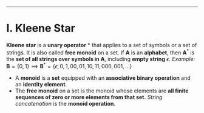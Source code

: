 ----
# I. Kleene Star
**Kleene star** is a **unary operator** \* that applies to a set of symbols or a set of strings. It is also called **free monoid** on a set.
If $\textbf{A}$ is an **alphabet**, then $\textbf{A}^*$ is the **set of all strings over symbols in A**, including **empty string** $\epsilon$.
*Example:* $\textbf{B}=\{0,1\}\implies \textbf{B}^* =\{\epsilon,0,1,00,01,10,11,000,001,…\}$
- A **monoid** is a **set** equipped with an **associative binary operation** and an **identity element**.
- The **free monoid** on a set is the monoid whose elements are **all finite sequences of zero or more elements from that set.**
*String concatenation* is the **monoid operation**.
